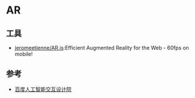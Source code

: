 # AR

## 工具

* [jeromeetienne/AR.js](https://github.com/jeromeetienne/AR.js):Efficient Augmented Reality for the Web - 60fps on mobile!

## 参考

* [百度人工智能交互设计院](http://aiid.baidu.com/)
